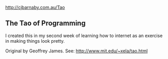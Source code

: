 http://cjbarnaby.com.au/Tao

## The Tao of Programming

I created this in my second week of learning how to internet as an exercise in making things look pretty. 

Original by Geoffrey James. See: http://www.mit.edu/~xela/tao.html 
